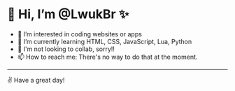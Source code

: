# 👋 Hi, I’m @LwukBr ✨
- 👀 I’m interested in coding websites or apps
- 🌱 I’m currently learning HTML, CSS, JavaScript, Lua, Python
- 💞️ I'm not looking to collab, sorry!!
- 📫 How to reach me: There's no way to do that at the moment.

---

✌️ Have a great day!
